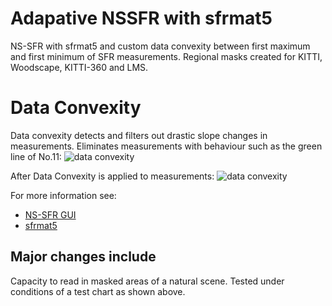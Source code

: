 # Adapative NSSFR with sfrmat5
NS-SFR with sfrmat5 and custom data convexity between first maximum and first minimum of SFR measurements.
Regional masks created for KITTI, Woodscape, KITTI-360 and LMS.

# Data Convexity
Data convexity detects and filters out drastic slope changes in measurements.
Eliminates measurements with behaviour such as the green line of No.11:
![data convexity](https://github.com/danieleceUL/adaptive_nssfr_sfrmat5/blob/main/images/00000_FV_NS_SFR_Horizontal_SFR.jpg)

After Data Convexity is applied to measurements:
![data convexity](https://github.com/danieleceUL/adaptive_nssfr_sfrmat5/blob/main/images/00000_FV_NS_SFR_Horizontal_SFR_data_convex.jpg)

For more information see:
- [NS-SFR GUI](https://github.com/OlivervZ11/NSSFR-GUI)
- [sfrmat5](http://burnsdigitalimaging.com/software/sfrmat/iso12233-sfrmat5/)

## Major changes include
Capacity to read in masked areas of a natural scene. Tested under conditions of a test chart as shown above.

